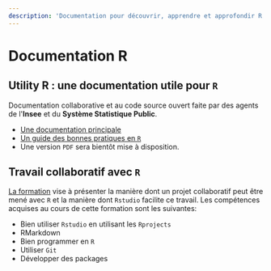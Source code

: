 ```yaml
---
description: 'Documentation pour découvrir, apprendre et approfondir R'
---
```


# Documentation R

## Utility R : une documentation utile pour `R`

Documentation collaborative et au code source ouvert faite par des agents de l'**Insee** et du **Système Statistique Public**. 

* [Une documentation principale](https://www.book.utilitr.org/)
* [Un guide des bonnes pratiques en `R` ](https://www.pratiques.utilitr.org/)
* Une version `PDF` sera bientôt mise à disposition.

## Travail collaboratif avec `R`

[La formation](https://linogaliana.gitlab.io/collaboratif/) vise à présenter la manière dont un projet collaboratif peut être mené avec `R` et la manière dont `Rstudio` facilite ce travail. Les compétences acquises au cours de cette formation sont les suivantes:

* Bien utiliser `Rstudio` en utilisant les `Rprojects`
* RMarkdown
* Bien programmer en `R`
* Utiliser `Git`
* Développer des packages



